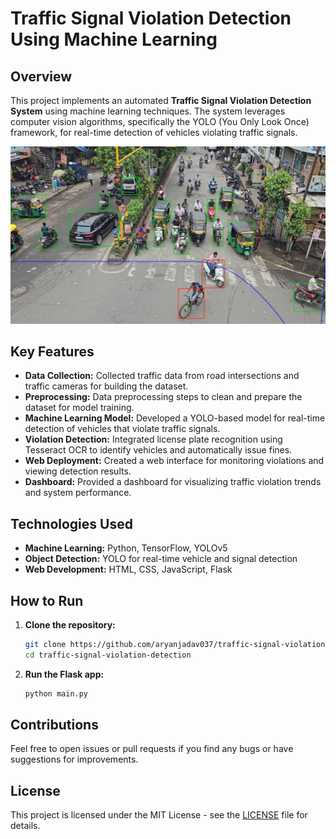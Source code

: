 
# Traffic Signal Violation Detection Using Machine Learning

## Overview

This project implements an automated **Traffic Signal Violation Detection System** using machine learning techniques. The system leverages computer vision algorithms, specifically the YOLO (You Only Look Once) framework, for real-time detection of vehicles violating traffic signals. 

![My Banner](demo.jpg)


## Key Features

- **Data Collection:** Collected traffic data from road intersections and traffic cameras for building the dataset.
- **Preprocessing:** Data preprocessing steps to clean and prepare the dataset for model training.
- **Machine Learning Model:** Developed a YOLO-based model for real-time detection of vehicles that violate traffic signals.
- **Violation Detection:** Integrated license plate recognition using Tesseract OCR to identify vehicles and automatically issue fines.
- **Web Deployment:** Created a web interface for monitoring violations and viewing detection results.
- **Dashboard:** Provided a dashboard for visualizing traffic violation trends and system performance.

## Technologies Used

- **Machine Learning:** Python, TensorFlow, YOLOv5
- **Object Detection:** YOLO for real-time vehicle and signal detection
- **Web Development:** HTML, CSS, JavaScript, Flask

## How to Run

1. **Clone the repository:**
   ```bash
   git clone https://github.com/aryanjadav037/traffic-signal-violation-detection.git
   cd traffic-signal-violation-detection
   ```


2. **Run the Flask app:**
   ```bash
   python main.py
   ```

## Contributions

Feel free to open issues or pull requests if you find any bugs or have suggestions for improvements.

## License

This project is licensed under the MIT License - see the [LICENSE](LICENSE) file for details.
